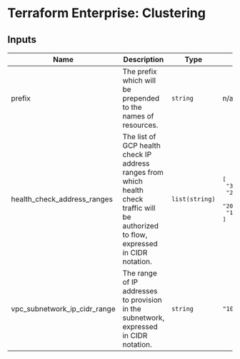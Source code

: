 # Terraform Enterprise: Clustering

## Inputs

| Name | Description | Type | Default | Required |
|------|-------------|------|---------|:-----:|
| prefix | The prefix which will be prepended to the names of resources. | `string` | n/a | yes |
| health\_check\_address\_ranges | The list of GCP health check IP address ranges from which health check traffic will be authorized to flow, expressed in CIDR notation. | `list(string)` | <pre>[<br>  "35.191.0.0/16",<br>  "209.85.152.0/22",<br>  "209.85.204.0/22",<br>  "130.211.0.0/22"<br>]</pre> | no |
| vpc\_subnetwork\_ip\_cidr\_range | The range of IP addresses to provision in the subnetwork, expressed in CIDR notation. | `string` | `"10.1.0.0/16"` | no |

